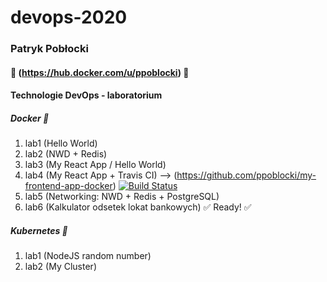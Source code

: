 # devops-2020
### Patryk Pobłocki

#### :whale: (https://hub.docker.com/u/ppoblocki) :whale:

#### Technologie DevOps - laboratorium

##### Docker :whale:
1. lab1 (Hello World)
2. lab2 (NWD + Redis)
3. lab3 (My React App / Hello World)
4. lab4 (My React App + Travis CI) --> (https://github.com/ppoblocki/my-frontend-app-docker) [![Build Status](https://travis-ci.com/ppoblocki/my-frontend-app-docker.svg?branch=master)](https://travis-ci.com/ppoblocki/my-frontend-app-docker)
5. lab5 (Networking: NWD + Redis + PostgreSQL)
6. lab6 (Kalkulator odsetek lokat bankowych) ✅ Ready! ✅

##### Kubernetes 🎡
1. lab1 (NodeJS random number)
2. lab2 (My Cluster)
